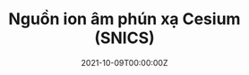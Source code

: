 ---
title:  Nguồn ion âm phún xạ Cesium (SNICS)
summary: Mục đích chính của nguồn ion trao đổi điện tích NEC RF, được gọi là Alphatross, là tạo ra các chùm ion He- để tiêm vào các máy gia tốc song song. Ngoài ra, nguồn này có khả năng tạo ra các chùm ion H-, NH- và O-.
tags:
  - Ion Sources
date: "2021-10-09T00:00:00Z"

# Optional external URL for project (replaces project detail page).
external_link: https://www.pelletron.com/products/rf-charge-exchange/

image:
  caption: Nguồn ion âm phún xạ Cesium (SNICS)
  focal_point: Smart
---